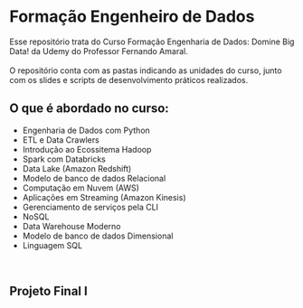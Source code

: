 # Formação Engenheiro de Dados
Esse repositório trata do Curso Formação Engenharia de Dados: Domine Big Data! da Udemy do Professor Fernando Amaral.
<br>
<br>
O repositório conta com as pastas indicando as unidades do curso, junto com os slides e scripts de desenvolvimento práticos realizados.
<br>
<h2>O que é abordado no curso:</h2>
<ul>
  <li>Engenharia de Dados com Python</li>
  <li>ETL e Data Crawlers</li>
  <li>Introdução ao Ecossitema Hadoop</li>
  <li>Spark com Databricks</li>
  <li>Data Lake (Amazon Redshift)</li>
  <li>Modelo de banco de dados Relacional</li>
  <li>Computação em Nuvem (AWS)</li>
  <li>Aplicações em Streaming (Amazon Kinesis)</li>
  <li>Gerenciamento de serviços pela CLI</li>
  <li>NoSQL</li>
  <li>Data Warehouse Moderno</li>
  <li>Modelo de banco de dados Dimensional</li>
  <li>Linguagem SQL</li>
</ul>
<br>
<h2>Projeto Final I</h2>
